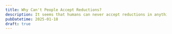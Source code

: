 ```yaml
---
title: Why Can't People Accept Reductions?
description: It seems that humans can never accept reductions in anything, even with good reasons. Why is that?
pubDatetime: 2025-01-18
draft: true
---
```

